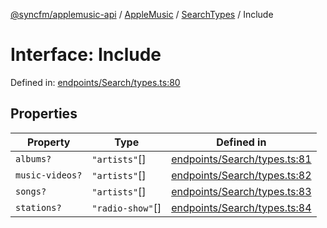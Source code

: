 [@syncfm/applemusic-api](../../../../../../globals.md) / [AppleMusic](../../../index.md) / [SearchTypes](../index.md) / Include

# Interface: Include

Defined in: [endpoints/Search/types.ts:80](https://github.com/sync-fm/applemusic-api/blob/9471caba6a6b5bc92263ffc6e5d9c04672ec1f7f/src/endpoints/Search/types.ts#L80)

## Properties

| Property | Type | Defined in |
| ------ | ------ | ------ |
| <a id="albums"></a> `albums?` | `"artists"`[] | [endpoints/Search/types.ts:81](https://github.com/sync-fm/applemusic-api/blob/9471caba6a6b5bc92263ffc6e5d9c04672ec1f7f/src/endpoints/Search/types.ts#L81) |
| <a id="music-videos"></a> `music-videos?` | `"artists"`[] | [endpoints/Search/types.ts:82](https://github.com/sync-fm/applemusic-api/blob/9471caba6a6b5bc92263ffc6e5d9c04672ec1f7f/src/endpoints/Search/types.ts#L82) |
| <a id="songs"></a> `songs?` | `"artists"`[] | [endpoints/Search/types.ts:83](https://github.com/sync-fm/applemusic-api/blob/9471caba6a6b5bc92263ffc6e5d9c04672ec1f7f/src/endpoints/Search/types.ts#L83) |
| <a id="stations"></a> `stations?` | `"radio-show"`[] | [endpoints/Search/types.ts:84](https://github.com/sync-fm/applemusic-api/blob/9471caba6a6b5bc92263ffc6e5d9c04672ec1f7f/src/endpoints/Search/types.ts#L84) |
